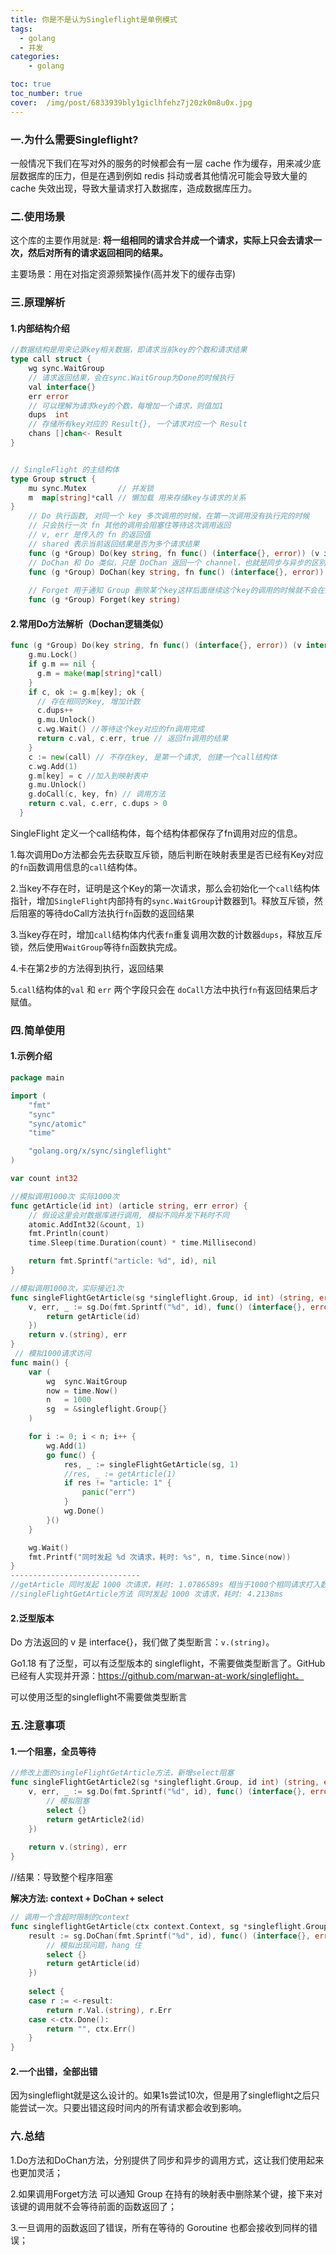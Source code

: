 ```yaml
---
title: 你是不是认为Singleflight是单例模式
tags:
  - golang 
  - 并发
categories:
	- golang

toc: true
toc_number: true
cover:  /img/post/6833939bly1giclhfehz7j20zk0m8u0x.jpg
---
```


### 一.为什么需要Singleflight?

一般情况下我们在写对外的服务的时候都会有一层 cache 作为缓存，用来减少底层数据库的压力，但是在遇到例如 redis 抖动或者其他情况可能会导致大量的 cache 失效出现，导致大量请求打入数据库，造成数据库压力。

### 二.使用场景

这个库的主要作用就是: **将一组相同的请求合并成一个请求，实际上只会去请求一次，然后对所有的请求返回相同的结果。**

主要场景：用在对指定资源频繁操作(高并发下的缓存击穿)

### 三.原理解析

#### 1.内部结构介绍

```go
//数据结构是用来记录key相关数据，即请求当前key的个数和请求结果
type call struct {
	wg sync.WaitGroup
    // 请求返回结果，会在sync.WaitGroup为Done的时候执行
	val interface{}
	err error
    // 可以理解为请求key的个数，每增加一个请求，则值加1 
	dups  int
    // 存储所有key对应的 Result{}, 一个请求对应一个 Result
	chans []chan<- Result
}


// SingleFlight 的主结构体 
type Group struct {
	mu sync.Mutex       // 并发锁
	m  map[string]*call // 懒加载 用来存储key与请求的关系
}
    // Do 执行函数, 对同一个 key 多次调用的时候，在第一次调用没有执行完的时候
	// 只会执行一次 fn 其他的调用会阻塞住等待这次调用返回
	// v, err 是传入的 fn 的返回值
	// shared 表示当前返回结果是否为多个请求结果
    func (g *Group) Do(key string, fn func() (interface{}, error)) (v interface{}, err error, shared bool)
	// DoChan 和 Do 类似，只是 DoChan 返回一个 channel，也就是同步与异步的区别
	func (g *Group) DoChan(key string, fn func() (interface{}, error)) <-chan Result
 
    // Forget 用于通知 Group 删除某个key这样后面继续这个key的调用的时候就不会在阻塞等待了
	func (g *Group) Forget(key string)
```

#### 2.常用Do方法解析（Dochan逻辑类似）

```go
func (g *Group) Do(key string, fn func() (interface{}, error)) (v interface{}, err error, shared bool) {
    g.mu.Lock()
    if g.m == nil {
      g.m = make(map[string]*call)
    }
    if c, ok := g.m[key]; ok {
      // 存在相同的key, 增加计数
      c.dups++
      g.mu.Unlock()
      c.wg.Wait() //等待这个key对应的fn调用完成
      return c.val, c.err, true // 返回fn调用的结果
    }
    c := new(call) // 不存在key, 是第一个请求, 创建一个call结构体
    c.wg.Add(1)
    g.m[key] = c //加入到映射表中
    g.mu.Unlock()
    g.doCall(c, key, fn) // 调用方法
    return c.val, c.err, c.dups > 0
  }


```

SingleFlight 定义一个call结构体，每个结构体都保存了fn调用对应的信息。

1.每次调用Do方法都会先去获取互斥锁，随后判断在映射表里是否已经有Key对应的`fn`函数调用信息的`call`结构体。

2.当key不存在时，证明是这个Key的第一次请求，那么会初始化一个`call`结构体指针，增加`SingleFlight`内部持有的`sync.WaitGroup`计数器到1。释放互斥锁，然后阻塞的等待doCall方法执行`fn`函数的返回结果

3.当key存在时，增加`call`结构体内代表`fn`重复调用次数的计数器`dups`，释放互斥锁，然后使用`WaitGroup`等待`fn`函数执完成。

4.卡在第2步的方法得到执行，返回结果

5.`call`结构体的`val` 和 `err` 两个字段只会在 `doCall`方法中执行`fn`有返回结果后才赋值。

### 四.简单使用

#### 1.示例介绍

```go
package main

import (
	"fmt"
	"sync"
	"sync/atomic"
	"time"

	"golang.org/x/sync/singleflight"
)

var count int32

//模拟调用1000次 实际1000次
func getArticle(id int) (article string, err error) {
	// 假设这里会对数据库进行调用, 模拟不同并发下耗时不同
	atomic.AddInt32(&count, 1)
	fmt.Println(count)
	time.Sleep(time.Duration(count) * time.Millisecond)

	return fmt.Sprintf("article: %d", id), nil
}

//模拟调用1000次，实际接近1次
func singleFlightGetArticle(sg *singleflight.Group, id int) (string, error) {
	v, err, _ := sg.Do(fmt.Sprintf("%d", id), func() (interface{}, error) {
		return getArticle(id)
	})
	return v.(string), err
}
 // 模拟1000请求访问
func main() {
	var (
		wg  sync.WaitGroup
		now = time.Now()
		n   = 1000
		sg  = &singleflight.Group{}
	)

	for i := 0; i < n; i++ {
		wg.Add(1)
		go func() {
			res, _ := singleFlightGetArticle(sg, 1)
			//res, _ := getArticle(1)
			if res != "article: 1" {
				panic("err")
			}
			wg.Done()
		}()
	}

	wg.Wait()
	fmt.Printf("同时发起 %d 次请求，耗时: %s", n, time.Since(now))
}
-----------------------------
//getArticle 同时发起 1000 次请求，耗时: 1.0786589s 相当于1000个相同请求打入数据库
//singleFlightGetArticle方法 同时发起 1000 次请求，耗时: 4.2138ms 
```

#### 2.泛型版本

Do 方法返回的 v 是 interface{}，我们做了类型断言：`v.(string)`。

 Go1.18 有了泛型，可以有泛型版本的 singleflight，不需要做类型断言了。GitHub 已经有人实现并开源：https://github.com/marwan-at-work/singleflight。

可以使用泛型的singleflight不需要做类型断言

### 五.注意事项

#### 1.一个阻塞，全员等待

```go
//修改上面的singleFlightGetArticle方法，新增select阻塞
func singleFlightGetArticle2(sg *singleflight.Group, id int) (string, error) {
	v, err, _ := sg.Do(fmt.Sprintf("%d", id), func() (interface{}, error) {
		// 模拟阻塞
		select {}
		return getArticle2(id)
	})
 
	return v.(string), err
}

```

//结果：导致整个程序阻塞

**解决方法: context + DoChan + select**

```go
// 调用一个含超时限制的context
func singleflightGetArticle(ctx context.Context, sg *singleflight.Group, id int) (string, error) {
	result := sg.DoChan(fmt.Sprintf("%d", id), func() (interface{}, error) {
		// 模拟出现问题，hang 住
		select {}
		return getArticle(id)
	})
 
	select {
	case r := <-result:
		return r.Val.(string), r.Err
	case <-ctx.Done():
		return "", ctx.Err()
	}
}
```

#### 2.一个出错，全部出错

因为singleflight就是这么设计的。如果1s尝试10次，但是用了singleflight之后只能尝试一次。只要出错这段时间内的所有请求都会收到影响。

### 六.总结

1.Do方法和DoChan方法，分别提供了同步和异步的调用方式，这让我们使用起来也更加灵活；

2.如果调用Forget方法 可以通知 Group 在持有的映射表中删除某个键，接下来对该键的调用就不会等待前面的函数返回了；

3.一旦调用的函数返回了错误，所有在等待的 Goroutine 也都会接收到同样的错误；

